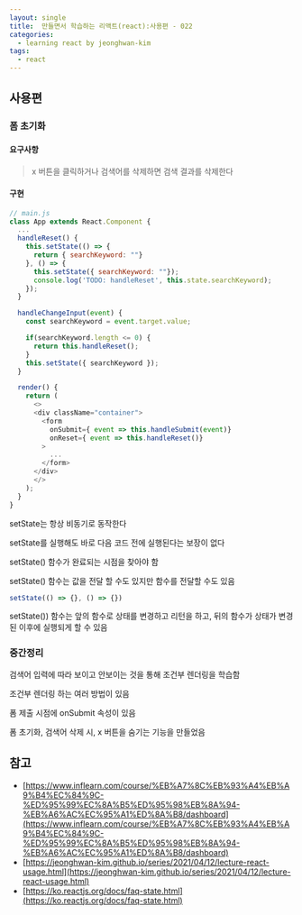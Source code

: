 ```yaml
---
layout: single
title:  만들면서 학습하는 리액트(react):사용편 - 022
categories: 
  - learning react by jeonghwan-kim
tags: 
  - react
---
```


## 사용편

### 폼 초기화

#### 요구사항

> x 버튼을 클릭하거나 검색어를 삭제하면 검색 결과를 삭제한다

#### 구현

```javascript
// main.js
class App extends React.Component {
  ...
  handleReset() {
    this.setState(() => {
      return { searchKeyword: ""}
    }, () => {
      this.setState({ searchKeyword: ""});
      console.log('TODO: handleReset', this.state.searchKeyword);
    });
  }

  handleChangeInput(event) {
    const searchKeyword = event.target.value;

    if(searchKeyword.length <= 0) {
      return this.handleReset();
    }
    this.setState({ searchKeyword });
  }

  render() {
    return (
      <>
      <div className="container">
        <form
          onSubmit={ event => this.handleSubmit(event)}
          onReset={ event => this.handleReset()}
        >
          ...
        </form>
      </div>
      </>
    );
  }
}
```

setState는 항상 비동기로 동작한다

setState를 실행해도 바로 다음 코드 전에 실행된다는 보장이 없다

setState() 함수가 완료되는 시점을 찾아야 함

setState() 함수는 값을 전달 할 수도 있지만 함수를 전달할 수도 있음

```javascript
setState(() => {}, () => {})
```

setState()) 함수는 앞의 함수로 상태를 변경하고 리턴을 하고, 뒤의 함수가 상태가 변경된 이후에 실행되게 할 수 있음

### 중간정리

검색어 입력에 따라 보이고 안보이는 것을 통해 조건부 렌더링을 학습함

조건부 렌더링 하는 여러 방법이 있음

폼 제출 시점에 onSubmit 속성이 있음

폼 초기화, 검색어 삭제 시, x 버튼을 숨기는 기능을 만들었음

## 참고
- [https://www.inflearn.com/course/%EB%A7%8C%EB%93%A4%EB%A9%B4%EC%84%9C-%ED%95%99%EC%8A%B5%ED%95%98%EB%8A%94-%EB%A6%AC%EC%95%A1%ED%8A%B8/dashboard](https://www.inflearn.com/course/%EB%A7%8C%EB%93%A4%EB%A9%B4%EC%84%9C-%ED%95%99%EC%8A%B5%ED%95%98%EB%8A%94-%EB%A6%AC%EC%95%A1%ED%8A%B8/dashboard)
- [https://jeonghwan-kim.github.io/series/2021/04/12/lecture-react-usage.html](https://jeonghwan-kim.github.io/series/2021/04/12/lecture-react-usage.html)
- [https://ko.reactjs.org/docs/faq-state.html](https://ko.reactjs.org/docs/faq-state.html)